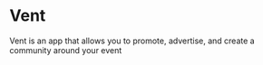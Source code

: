 # Vent

Vent is an app that allows you to promote, advertise, and create a community around your event
